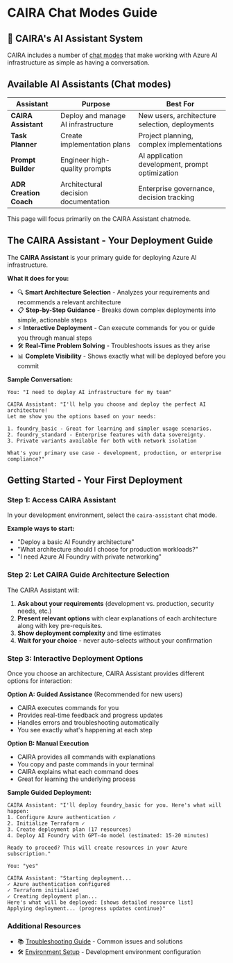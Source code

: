 <!-- META
title: CAIRA Chat Modes Guide
description: Complete guide for new users to understand CAIRA's AI assistants and deploy Azure AI infrastructure with ease.
author: CAIRA Team
ms.date: 09/25/2025
ms.topic: guide
estimated_reading_time: 3
keywords:
    - caira assistant
    - chat modes
    - deployment guide
    - reference architectures
    - azure ai foundry
    - getting started
    - user guide
-->

# CAIRA Chat Modes Guide

## 🧠 CAIRA's AI Assistant System

CAIRA includes a number of [chat modes](https://code.visualstudio.com/docs/copilot/customization/custom-chat-modes) that make working with Azure AI infrastructure as simple as having a conversation.

## Available AI Assistants (Chat modes)

| Assistant              | Purpose                              | Best For                                        |
|------------------------|--------------------------------------|-------------------------------------------------|
| **CAIRA Assistant**    | Deploy and manage AI infrastructure  | New users, architecture selection, deployments  |
| **Task Planner**       | Create implementation plans          | Project planning, complex implementations       |
| **Prompt Builder**     | Engineer high-quality prompts        | AI application development, prompt optimization |
| **ADR Creation Coach** | Architectural decision documentation | Enterprise governance, decision tracking        |

This page will focus primarily on the CAIRA Assistant chatmode.

## The CAIRA Assistant - Your Deployment Guide

The **CAIRA Assistant** is your primary guide for deploying Azure AI infrastructure.

**What it does for you:**

- 🔍 **Smart Architecture Selection** - Analyzes your requirements and recommends a relevant architecture
- 📋 **Step-by-Step Guidance** - Breaks down complex deployments into simple, actionable steps
- ⚡ **Interactive Deployment** - Can execute commands for you or guide you through manual steps
- 🛠️ **Real-Time Problem Solving** - Troubleshoots issues as they arise
- 📊 **Complete Visibility** - Shows exactly what will be deployed before you commit

**Sample Conversation:**

```text
You: "I need to deploy AI infrastructure for my team"

CAIRA Assistant: "I'll help you choose and deploy the perfect AI architecture!
Let me show you the options based on your needs:

1. foundry_basic - Great for learning and simpler usage scenarios.
2. foundry_standard - Enterprise features with data sovereignty.
3. Private variants available for both with network isolation

What's your primary use case - development, production, or enterprise compliance?"
```

## Getting Started - Your First Deployment

### Step 1: Access CAIRA Assistant

In your development environment, select the `caira-assistant` chat mode.

**Example ways to start:**

- "Deploy a basic AI Foundry architecture"
- "What architecture should I choose for production workloads?"
- "I need Azure AI Foundry with private networking"

### Step 2: Let CAIRA Guide Architecture Selection

The CAIRA Assistant will:

1. **Ask about your requirements** (development vs. production, security needs, etc.)
1. **Present relevant options** with clear explanations of each architecture along with key pre-requisites.
1. **Show deployment complexity** and time estimates
1. **Wait for your choice** - never auto-selects without your confirmation

### Step 3: Interactive Deployment Options

Once you choose an architecture, CAIRA Assistant provides different options for interaction:

**Option A: Guided Assistance** (Recommended for new users)

- CAIRA executes commands for you
- Provides real-time feedback and progress updates
- Handles errors and troubleshooting automatically
- You see exactly what's happening at each step

**Option B: Manual Execution**

- CAIRA provides all commands with explanations
- You copy and paste commands in your terminal
- CAIRA explains what each command does
- Great for learning the underlying process

**Sample Guided Deployment:**

```text
CAIRA Assistant: "I'll deploy foundry_basic for you. Here's what will happen:
1. Configure Azure authentication ✓
2. Initialize Terraform ✓
3. Create deployment plan (17 resources)
4. Deploy AI Foundry with GPT-4o model (estimated: 15-20 minutes)

Ready to proceed? This will create resources in your Azure subscription."

You: "yes"

CAIRA Assistant: "Starting deployment...
✓ Azure authentication configured
✓ Terraform initialized
✓ Creating deployment plan...
Here's what will be deployed: [shows detailed resource list]
Applying deployment... (progress updates continue)"
```

### Additional Resources

- 📚 [Troubleshooting Guide](./troubleshooting.md) - Common issues and solutions
- 🛠️ [Environment Setup](./environment_setup.md) - Development environment configuration
